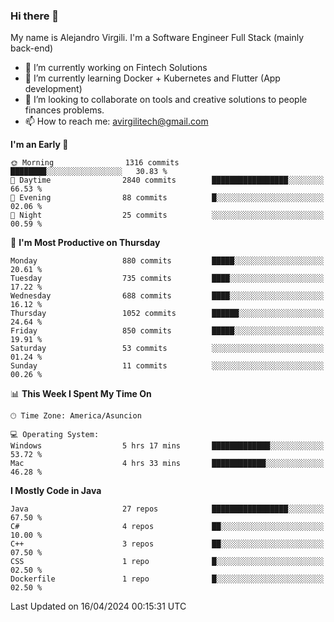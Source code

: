 ### Hi there 👋

My name is Alejandro Virgili. I'm a Software Engineer Full Stack (mainly back-end)


- 🔭 I’m currently working on Fintech Solutions
- 🌱 I’m currently learning Docker + Kubernetes and Flutter (App development)
- 👯 I’m looking to collaborate on tools and creative solutions to people finances problems.
- 📫 How to reach me: avirgilitech@gmail.com
  
<!--START_SECTION:waka-->
**I'm an Early 🐤** 

```text
🌞 Morning                1316 commits        ████████░░░░░░░░░░░░░░░░░   30.83 % 
🌆 Daytime                2840 commits        █████████████████░░░░░░░░   66.53 % 
🌃 Evening                88 commits          █░░░░░░░░░░░░░░░░░░░░░░░░   02.06 % 
🌙 Night                  25 commits          ░░░░░░░░░░░░░░░░░░░░░░░░░   00.59 % 
```
📅 **I'm Most Productive on Thursday** 

```text
Monday                   880 commits         █████░░░░░░░░░░░░░░░░░░░░   20.61 % 
Tuesday                  735 commits         ████░░░░░░░░░░░░░░░░░░░░░   17.22 % 
Wednesday                688 commits         ████░░░░░░░░░░░░░░░░░░░░░   16.12 % 
Thursday                 1052 commits        ██████░░░░░░░░░░░░░░░░░░░   24.64 % 
Friday                   850 commits         █████░░░░░░░░░░░░░░░░░░░░   19.91 % 
Saturday                 53 commits          ░░░░░░░░░░░░░░░░░░░░░░░░░   01.24 % 
Sunday                   11 commits          ░░░░░░░░░░░░░░░░░░░░░░░░░   00.26 % 
```


📊 **This Week I Spent My Time On** 

```text
🕑︎ Time Zone: America/Asuncion

💻 Operating System: 
Windows                  5 hrs 17 mins       █████████████░░░░░░░░░░░░   53.72 % 
Mac                      4 hrs 33 mins       ████████████░░░░░░░░░░░░░   46.28 % 
```

**I Mostly Code in Java** 

```text
Java                     27 repos            █████████████████░░░░░░░░   67.50 % 
C#                       4 repos             ██░░░░░░░░░░░░░░░░░░░░░░░   10.00 % 
C++                      3 repos             ██░░░░░░░░░░░░░░░░░░░░░░░   07.50 % 
CSS                      1 repo              █░░░░░░░░░░░░░░░░░░░░░░░░   02.50 % 
Dockerfile               1 repo              █░░░░░░░░░░░░░░░░░░░░░░░░   02.50 % 
```




 Last Updated on 16/04/2024 00:15:31 UTC
<!--END_SECTION:waka-->
